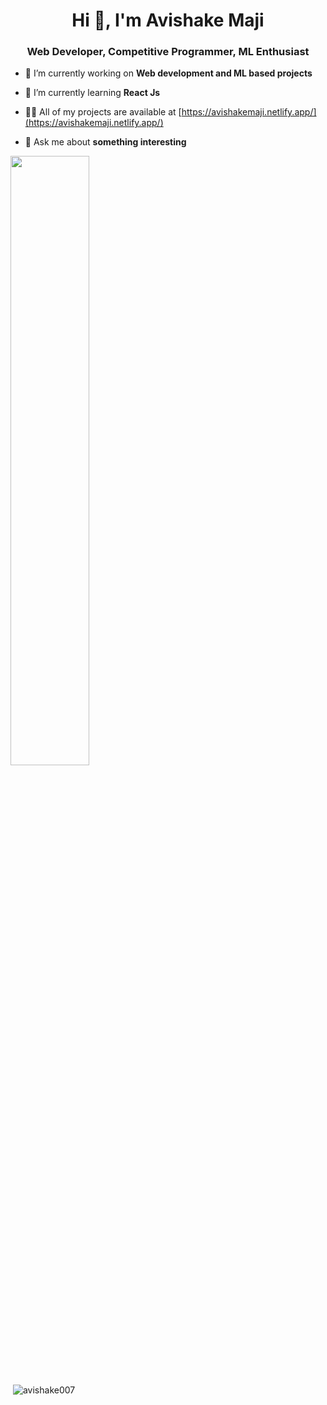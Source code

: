 <h1 align="center">Hi 👋, I'm Avishake Maji</h1>
<h3 align="center">Web Developer, Competitive Programmer, ML Enthusiast</h3>
<div display="flex" flex-direction="row">
<div width="50%" ">

- 🔭 I’m currently working on **Web development and ML based projects**

- 🌱 I’m currently learning **React Js**

- 👨‍💻 All of my projects are available at [https://avishakemaji.netlify.app/](https://avishakemaji.netlify.app/)

- 💬 Ask me about **something interesting**

</div>
<div >
<img src="https://cdn.dribbble.com/users/1187836/screenshots/6539429/programer.gif" width="50%" height="50%"/>
  </div>
</div>

<p>&nbsp;<img align="center" src="https://github-readme-stats.vercel.app/api?username=avishake007&show_icons=true&locale=en" alt="avishake007" /></p>
